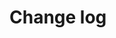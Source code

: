 # Change log


[0.5.0]: https://github.com/canjs/can-validate/releases/tag/v0.5.0
[0.4.1]: https://github.com/canjs/can-validate/releases/tag/v0.4.1
[0.0.6]: https://github.com/canjs/can-validate/releases/tag/v0.0.6
